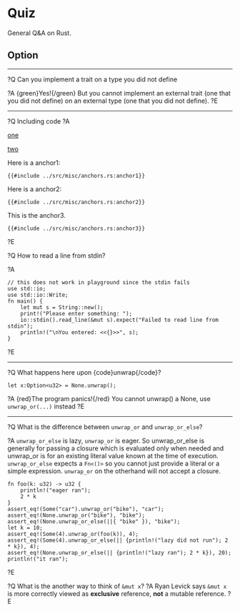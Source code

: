# Quiz

General Q&A on Rust.

## Option

_________________________________________________________

?Q Can you implement a trait on a type you did not define

?A {green}Yes!{/green} But you cannot implement an external trait (one that you did not define) on an external type (one that you did not define).
?E

_________________________________________________________

?Q Including code
?A

[one](https://play.rust-lang.org/?version=stable&mode=debug&edition=2018&gist=e9cc8920b712c93f0c09c1fe56f831b8)


[two](https://gist.github.com/e9cc8920b712c93f0c09c1fe56f831b8)


Here is a anchor1:
```rust,no_run,noplayground
{{#include ../src/misc/anchors.rs:anchor1}}
```

Here is a anchor2:
```rust,no_run,noplayground
{{#include ../src/misc/anchors.rs:anchor2}}
```

This is the anchor3.
```rust,no_run,noplayground
{{#include ../src/misc/anchors.rs:anchor3}}
```

<script src="https://gist.github.com/joemooney/815626d5cd658d191d10ae48d4803047.js" data-gist-hide-line-numbers="true"></script>

?E


?Q How to read a line from stdin?

?A

```rust,editable
// this does not work in playground since the stdin fails
use std::io;
use std::io::Write;
fn main() {
    let mut s = String::new();
    print!("Please enter something: ");
    io::stdin().read_line(&mut s).expect("Failed to read line from stdin");
    println!("\nYou entered: <<{}>>", s);
}
```

?E
_________________________________________________________

?Q What happens here upon {code}unwrap{/code}?

```rust,editable
let x:Option<u32> = None.unwrap();
```

?A {red}The program panics!{/red} You cannot unwrap() a None, use `unwrap_or(...)` instead
?E

_________________________________________________________

?Q What is the difference between <code>unwrap_or</code> and `unwrap_or_else`?

?A `unwrap_or_else` is lazy, `unwrap_or` is eager.
So unwrap_or_else is generally for passing a closure which is evaluated only when needed and unwrap_or is for an existing literal value known at the time of execution. `unwrap_or_else` expects a `Fn<()>` so you cannot just provide a literal or a simple expression.
`unwrap_or` on the otherhand will not accept a closure.

```rust,editable
fn foo(k: u32) -> u32 {
    println!("eager ran");
    2 * k
}
assert_eq!(Some("car").unwrap_or("bike"), "car");
assert_eq!(None.unwrap_or("bike"), "bike");
assert_eq!(None.unwrap_or_else(||{ "bike" }), "bike");
let k = 10;
assert_eq!(Some(4).unwrap_or(foo(k)), 4);
assert_eq!(Some(4).unwrap_or_else(|| {println!("lazy did not run"); 2 * k}), 4);
assert_eq!(None.unwrap_or_else(|| {println!("lazy ran"); 2 * k}), 20);
println!("it ran");
```

?E

?Q What is the another way to think of `&mut x`?
?A Ryan Levick says `&mut x` is more correctly viewed as **exclusive** reference, **not** a mutable reference.
?E